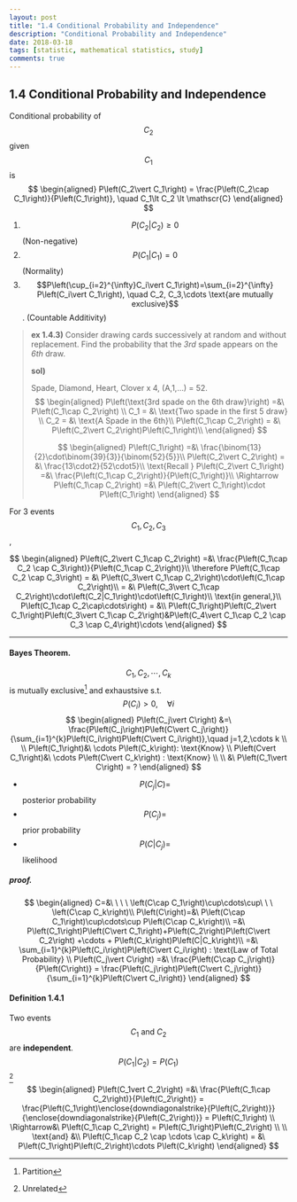 ```yaml
---
layout: post
title: "1.4 Conditional Probability and Independence"
description: "Conditional Probability and Independence"
date: 2018-03-18
tags: [statistic, mathematical statistics, study]
comments: true
---
```




## 1.4 Conditional Probability and Independence

Conditional probability of $$C_2​$$ given $$C_1​$$ is
$$
\begin{aligned}
	P\left(C_2\vert C_1\right) = \frac{P\left(C_2\cap C_1\right)}{P\left(C_1\right)}, \quad C_1\lt C_2 \lt \mathscr{C}
\end{aligned}
$$

1. $$P\left(C_2\vert C_2\right)\ge0$$ (Non-negative)
2. $$P\left(C_1\vert C_1\right)=0$$ (Normality)
3. $$P\left(\cup_{i=2}^{\infty}C_i\vert C_1\right)=\sum_{i=2}^{\infty} P\left(C_i\vert C_1\right), \quad C_2, C_3,\cdots \text{are mutually exclusive}$$. (Countable Additivity)

> **ex 1.4.3)** Consider drawing cards successively at random and without replacement. Find the probability that the *3rd* spade appears on the *6th* draw.
>
> **sol)** 
>
> Spade, Diamond, Heart, Clover x 4, (A,1,…) = 52.
> $$
> \begin{aligned}
> 	P\left(\text{3rd spade on the 6th draw}\right) =&\ P\left(C_1\cap C_2\right) \\
> 	C_1 = &\ \text{Two spade in the first 5 draw} \\
> 	C_2 = &\ \text{A Spade in the 6th}\\
> 	P\left(C_1\cap C_2\right) = &\ P\left(C_2\vert C_2\right)P\left(C_1\right)\\
> \end{aligned}
> $$
>
> $$
> \begin{aligned}
> 	P\left(C_1\right) =&\ \frac{\binom{13}{2}\cdot\binom{39}{3}}{\binom{52}{5}}\\
> 	P\left(C_2\vert C_2\right) = &\ \frac{13\cdot2}{52\cdot5}\\
> 	\text{Recall } P\left(C_2\vert C_1\right) =&\ \frac{P\left(C_1\cap C_2\right)}{P\left(C_1\right)}\\
> 	 \Rightarrow P\left(C_1\cap C_2\right) =&\ P\left(C_2\vert C_1\right)\cdot P\left(C_1\right)
> \end{aligned}
> $$
>



For 3 events $$C_1, C_2, C_3$$,


$$
\begin{aligned}
	P\left(C_2\vert C_1\cap C_2\right) =&\ \frac{P\left(C_1\cap C_2 \cap C_3\right)}{P\left(C_1\cap C_2\right)}\\
	\therefore P\left(C_1\cap C_2 \cap C_3\right) = &\ P\left(C_3\vert C_1\cap C_2\right)\cdot\left(C_1\cap C_2\right)\\
	= &\ P\left(C_3\vert C_1\cap C_2\right)\cdot\left(C_2|C_1\right)\cdot\left(C_1\right)\\
	\text{in general,}\\
	P\left(C_1\cap C_2\cap\cdots\right) = &\\ P\left(C_1\right)P\left(C_2\vert C_1\right)P\left(C_3\vert C_1\cap C_2\right)&P\left(C_4\vert C_1\cap C_2 \cap C_3 \cap C_4\right)\cdots
\end{aligned}
$$

-----------



#### Bayes Theorem.

$$C_1, C_2,\cdots, C_k$$ is mutually exclusive[^1] and exhaustsive s.t. $$P\left(C_i\right)\gt0, \quad \forall i$$
$$
\begin{aligned}
	P\left(C_j\vert C\right) &=\ \frac{P\left(C_j\right)P\left(C\vert C_j\right)}{\sum_{i=1}^{k}P\left(C_i\right)P\left(C\vert C_i\right)},\quad j=1,2,\cdots k \\ \\
	P\left(C_1\right)&\ \cdots P\left(C_k\right): \text{Know} \\
	P\left(Cvert C_1\right)&\ \cdots P\left(C\vert C_k\right) : \text{Know} \\ \\
	&\ P\left(C_1\vert C\right) = ?
\end{aligned}
$$

- $$P\left(C_j\vert C\right) = $$ posterior probability
- $$P\left(C_j\right) = $$ prior probability
- $$ P\left(C\vert C_j\right) = $$ likelihood


##### proof.
$$
\begin{aligned}
	C=&\ \ \ \ \left(C\cap C_1\right)\cup\cdots\cup\ \ \ \left(C\cap C_k\right)\\
	P\left(C\right)=&\ P\left(C\cap C_1\right)\cup\cdots\cup P\left(C\cap C_k\right)\\
	=&\  P\left(C_1\right)P\left(C\vert C_1\right)+P\left(C_2\right)P\left(C\vert C_2\right) +\cdots + P\left(C_k\right)P\left(C|C_k\right)\\
	=&\ \sum_{i=1}^{k}P\left(C_i\right)P\left(C\vert C_i\right) : \text{Law of Total Probability} \\
	P\left(C_j\vert C\right) =&\ \frac{P\left(C\cap C_j\right)}{P\left(C\right)} = \frac{P\left(C_j\right)P\left(C\vert C_j\right)}{\sum_{i=1}^{k}P\left(C\vert C_i\right)}
\end{aligned}
$$



#### Definition 1.4.1

Two events $$C_1 \text{ and } C_2$$ are **independent**. $$P\left(C_1\vert C_2\right) = P\left(C_1\right)$$[^2] 
$$
\begin{aligned}
	P\left(C_1vert C_2\right) =&\ \frac{P\left(C_1\cap C_2\right)}{P\left(C_2\right)} = \frac{P\left(C_1\right)\enclose{downdiagonalstrike}{P\left(C_2\right)}}{\enclose{downdiagonalstrike}{P\left(C_2\right)}} = P\left(C_1\right) \\
	\Rightarrow&\ P\left(C_1\cap C_2\right) = P\left(C_1\right)P\left(C_2\right) \\ \\
	\text{and} &\\
	P\left(C_1\cap C_2 \cap \cdots \cap C_k\right) = &\ P\left(C_1\right)P\left(C_2\right)\cdots P\left(C_k\right)
\end{aligned}
$$














[^1]: Partition
[^2]: Unrelated



























